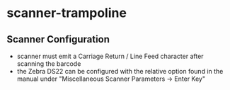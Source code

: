 # scanner-trampoline

## Scanner Configuration
- scanner must emit a Carriage Return / Line Feed character after scanning the
  barcode
- the Zebra DS22 can be configured with the relative option found in the manual
  under "Miscellaneous Scanner Parameters -> Enter Key"
